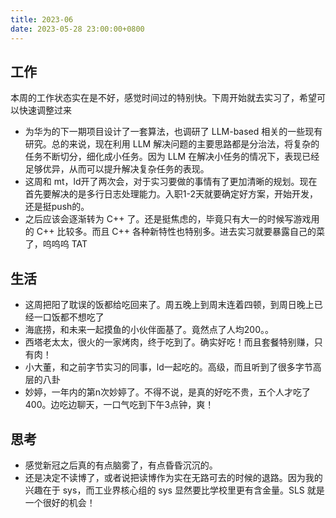 ```yaml
---
title: 2023-06
date: 2023-05-28 23:00:00+0800
---
```


## 工作

本周的工作状态实在是不好，感觉时间过的特别快。下周开始就去实习了，希望可以快速调整过来
* 为华为的下一期项目设计了一套算法，也调研了 LLM-based 相关的一些现有研究。总的来说，现在利用 LLM 解决问题的主要思路都是分治法，将复杂的任务不断切分，细化成小任务。因为 LLM 在解决小任务的情况下，表现已经足够优异，从而可以提升解决复杂任务的表现。
* 这周和 mt，ld开了两次会，对于实习要做的事情有了更加清晰的规划。现在首先要解决的是多行日志处理能力。入职1-2天就要确定好方案，开始开发，还是挺push的。
* 之后应该会逐渐转为 C++ 了。还是挺焦虑的，毕竟只有大一的时候写游戏用的 C++ 比较多。而且 C++ 各种新特性也特别多。进去实习就要暴露自己的菜了，呜呜呜 TAT

## 生活

* 这周把阳了耽误的饭都给吃回来了。周五晚上到周末连着四顿，到周日晚上已经一口饭都不想吃了
* 海底捞，和未来一起摸鱼的小伙伴面基了。竟然点了人均200。。
* 西塔老太太，很火的一家烤肉，终于吃到了。确实好吃！而且套餐特别赚，只有肉！
* 小大董，和之前字节实习的同事，ld一起吃的。高级，而且听到了很多字节高层的八卦
* 妙婷，一年内的第n次妙婷了。不得不说，是真的好吃不贵，五个人才吃了400。边吃边聊天，一口气吃到下午3点钟，爽！

## 思考

* 感觉新冠之后真的有点脑雾了，有点昏昏沉沉的。
* 还是决定不读博了，或者说把读博作为实在无路可去的时候的退路。因为我的兴趣在于 sys，而工业界核心组的 sys 显然要比学校里更有含金量。SLS 就是一个很好的机会！
